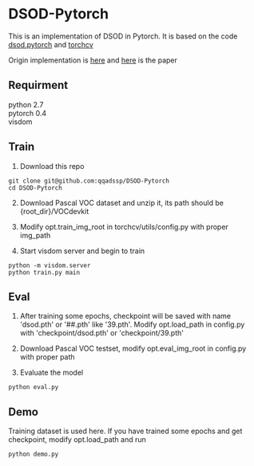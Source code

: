 # DSOD-Pytorch
This is an implementation of DSOD in Pytorch. It is based on the code [dsod.pytorch](https://github.com/chenyuntc/dsod.pytorch) and [torchcv](https://github.com/kuangliu/torchcv)  

Origin implementation is [here](https://github.com/szq0214/DSOD) and [here](http://openaccess.thecvf.com/content_ICCV_2017/papers/Shen_DSOD_Learning_Deeply_ICCV_2017_paper.pdf) is the paper

## Requirment
python 2.7  
pytorch 0.4  
visdom  

## Train
1. Download this repo  
```
git clone git@github.com:qqadssp/DSOD-Pytorch  
cd DSOD-Pytorch  
```
2. Download Pascal VOC dataset and unzip it, its path should be {root_dir}/VOCdevkit  

3. Modify opt.train_img_root in torchcv/utils/config.py with proper img_path  

4. Start visdom server and begin to train  
```
python -m visdom.server  
python train.py main  
```
## Eval
1. After training some epochs, checkpoint will be saved with name 'dsod.pth' or '##.pth' like '39.pth'. Modify opt.load_path in config.py with 'checkpoint/dsod.pth' or 'checkpoint/39.pth'  

2. Download Pascal VOC testset, modify opt.eval_img_root in config.py with proper path  

3. Evaluate the model  
```
python eval.py
```
## Demo
Training dataset is used here. If you have trained some epochs and get checkpoint, modify opt.load_path and run  
```
python demo.py
```
